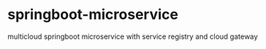 # springboot-microservice
multicloud springboot microservice with service registry and cloud gateway
